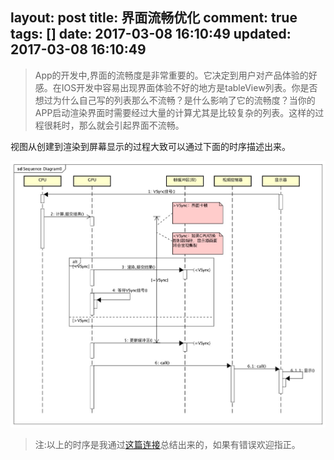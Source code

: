 layout: post
title: 界面流畅优化
comment: true
tags: []
date: 2017-03-08 16:10:49
updated: 2017-03-08 16:10:49
---

>App的开发中,界面的流畅度是非常重要的。它决定到用户对产品体验的好感。在IOS开发中容易出现界面体验不好的地方是tableView列表。你是否想过为什么自己写的列表那么不流畅？是什么影响了它的流畅度？当你的APP启动渲染界面时需要经过大量的计算尤其是比较复杂的列表。这样的过程很耗时，那么就会引起界面不流畅。
<!--more-->

视图从创建到渲染到屏幕显示的过程大致可以通过下面的时序描述出来。

![display](界面流畅优化/display.png)

>注:以上的时序是我通过[这篇连接](http://blog.ibireme.com/2015/11/12/smooth_user_interfaces_for_ios/)总结出来的，如果有错误欢迎指正。
